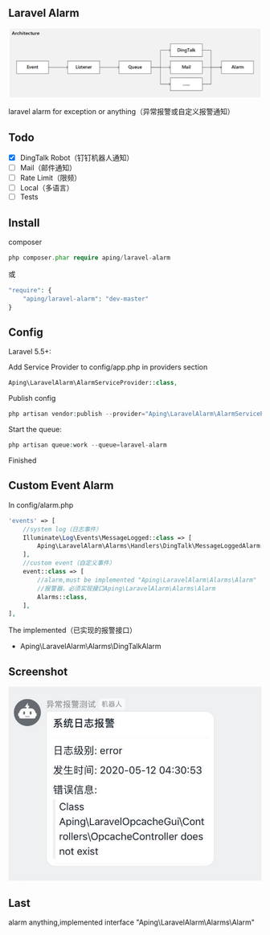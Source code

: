 ## Laravel Alarm

![Screenshot](architecture.png)

laravel alarm for exception or anything（异常报警或自定义报警通知）

## Todo

- [x] DingTalk Robot（钉钉机器人通知）
- [ ] Mail（邮件通知）
- [ ] Rate Limit（限频）
- [ ] Local（多语言）
- [ ] Tests

## Install

composer
```php
php composer.phar require aping/laravel-alarm
```
或
```php
"require": {
    "aping/laravel-alarm": "dev-master"
}
```

## Config

Laravel 5.5+:

Add Service Provider to config/app.php in providers section
```php
Aping\LaravelAlarm\AlarmServiceProvider::class,
```

Publish config

```php
php artisan vendor:publish --provider="Aping\LaravelAlarm\AlarmServiceProvider"
```

Start the queue:
```php
php artisan queue:work --queue=laravel-alarm
```

Finished

## Custom Event Alarm

In config/alarm.php 

```php
'events' => [
    //system log（日志事件）
    Illuminate\Log\Events\MessageLogged::class => [
        Aping\LaravelAlarm\Alarms\Handlers\DingTalk\MessageLoggedAlarm::class,
    ],
    //custom event（自定义事件）
    event::class => [
        //alarm,must be implemented "Aping\LaravelAlarm\Alarms\Alarm"
        //报警器，必须实现接口Aping\LaravelAlarm\Alarms\Alarm
        Alarms::class,
    ],
],
```
The implemented（已实现的报警接口）
+ Aping\LaravelAlarm\Alarms\DingTalkAlarm


## Screenshot

![Screenshot](screenshot20200511.jpg)

## Last

alarm anything,implemented interface "Aping\LaravelAlarm\Alarms\Alarm"
